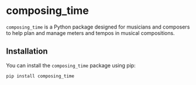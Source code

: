 # composing_time

`composing_time` is a Python package designed for musicians and composers to help plan and manage meters and tempos in musical compositions. 


## Installation

You can install the `composing_time` package using pip:

```bash
pip install composing_time

